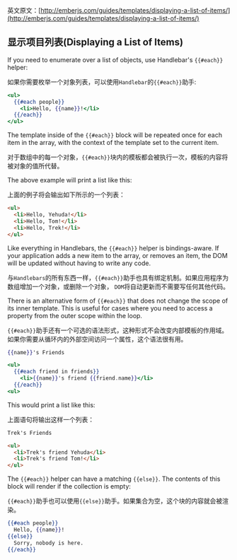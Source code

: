 英文原文：[http://emberjs.com/guides/templates/displaying-a-list-of-items/](http://emberjs.com/guides/templates/displaying-a-list-of-items/)

## 显示项目列表(Displaying a List of Items)

If you need to enumerate over a list of objects, use Handlebar's `{{#each}}` helper:

如果你需要枚举一个对象列表，可以使用`Handlebar`的`{{#each}}`助手:

```handlebars
<ul>
  {{#each people}}
    <li>Hello, {{name}}!</li>
  {{/each}}
</ul>
```

The template inside of the `{{#each}}` block will be repeated once for
each item in the array, with the context of the template set to the
current item.

对于数组中的每一个对象，`{{#each}}`块内的模板都会被执行一次，模板的内容将被对象的值所代替。

The above example will print a list like this:

上面的例子将会输出如下所示的一个列表：

```html
<ul>
  <li>Hello, Yehuda!</li>
  <li>Hello, Tom!</li>
  <li>Hello, Trek!</li>
</ul>
```

Like everything in Handlebars, the `{{#each}}` helper is bindings-aware.
If your application adds a new item to the array, or removes an item,
the DOM will be updated without having to write any code.

与`Handlebars`的所有东西一样，`{{#each}}`助手也具有绑定机制。如果应用程序为数组增加一个对象，或删除一个对象，
`DOM`将自动更新而不需要写任何其他代码。

There is an alternative form of `{{#each}}` that does not change the
scope of its inner template. This is useful for cases where you need to
access a property from the outer scope within the loop.

`{{#each}}`助手还有一个可选的语法形式，这种形式不会改变内部模板的作用域。如果你需要从循环内的外部空间访问一个属性，这个语法很有用。

```handlebars
{{name}}'s Friends

<ul>
  {{#each friend in friends}}
    <li>{{name}}'s friend {{friend.name}}</li>
  {{/each}}
<ul>
```

This would print a list like this:

上面语句将输出这样一个列表：

```html
Trek's Friends

<ul>
  <li>Trek's friend Yehuda</li>
  <li>Trek's friend Tom!</li>
</ul>
```

The `{{#each}}` helper can have a matching `{{else}}`.
The contents of this block will render if the collection is empty:

`{{#each}}`助手也可以使用`{{else}}`助手。如果集合为空，这个块的内容就会被渲染。

```handlebars
{{#each people}}
  Hello, {{name}}!
{{else}}
  Sorry, nobody is here.
{{/each}}  
```
